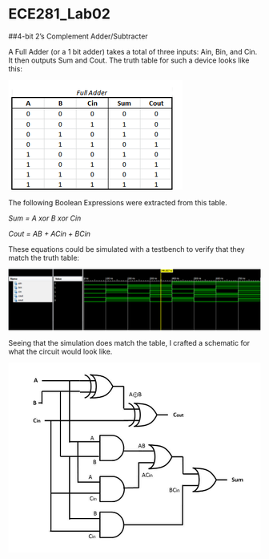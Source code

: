 ECE281_Lab02
============
##4-bit 2’s Complement Adder/Subtracter

A Full Adder (or a 1 bit adder) takes a total of three inputs: Ain, Bin, and Cin. It then outputs Sum and Cout. The truth table for such a device looks like this:

![alt text](https://github.com/byarbrough/ECE281_Lab02/blob/master/TruthTable.PNG?raw=true "Full Adder Truth Table")

The following Boolean Expressions were extracted from this table.

_Sum = A xor B xor Cin_

_Cout = AB + ACin + BCin_

These equations could be simulated with a testbench to verify that they match the truth table:

![alt text](https://github.com/byarbrough/ECE281_Lab02/blob/master/FullAdder_SIM.PNG?raw=true "Full Adder Simulation")

Seeing that the simulation does match the table, I crafted a schematic for what the circuit would look like.

![alt text](https://github.com/byarbrough/ECE281_Lab02/blob/master/Schematic_FullAdder.jpg?raw=true "Full Adder Schematic")
